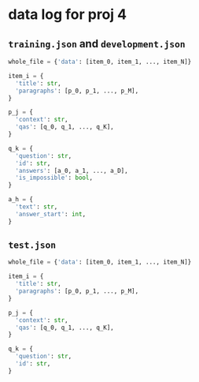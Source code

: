 # data log for proj 4

## `training.json` and `development.json` 

```python
whole_file = {'data': [item_0, item_1, ..., item_N]}
```

```python
item_i = {
  'title': str,
  'paragraphs': [p_0, p_1, ..., p_M],
}
```

```python
p_j = {
  'context': str,
  'qas': [q_0, q_1, ..., q_K],
}
```

```python
q_k = {
  'question': str,
  'id': str,
  'answers': [a_0, a_1, ..., a_D],
  'is_impossible': bool,
}
```

```python
a_h = {
  'text': str,
  'answer_start': int,
}
```

## `test.json`

```python
whole_file = {'data': [item_0, item_1, ..., item_N]}
```

```python
item_i = {
  'title': str,
  'paragraphs': [p_0, p_1, ..., p_M],
}
```

```python
p_j = {
  'context': str,
  'qas': [q_0, q_1, ..., q_K],
}
```

```python
q_k = {
  'question': str,
  'id': str,
}
```

